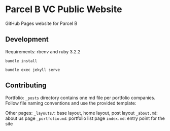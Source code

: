 # Parcel B VC Public Website
GitHub Pages website for Parcel B

Development
-----------
Requirements: rbenv and ruby 3.2.2

`bundle install`

`bundle exec jekyll serve`

Contributing
------------
Portfolio:
`_posts` directory contains one md file per portfolio companies. Follow file naming conventions and use the provided template:

Other pages:
`_layouts/`: base layout, home layout, post layout
`_about.md`: about us page
`_portfolio.md`: portfolio list page
`index.md`: entry point for the site
